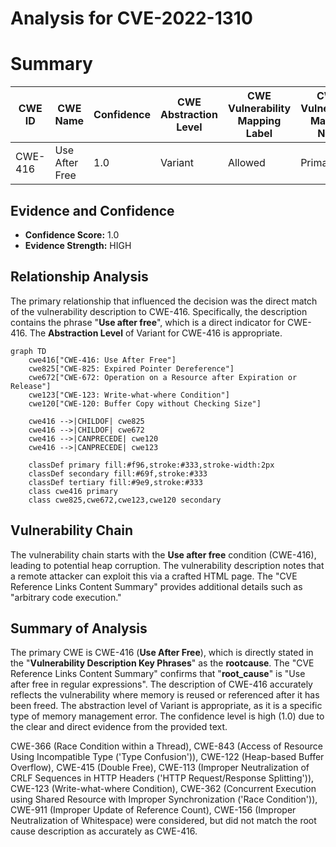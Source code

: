 # Analysis for CVE-2022-1310

# Summary
| CWE ID | CWE Name | Confidence | CWE Abstraction Level | CWE Vulnerability Mapping Label | CWE-Vulnerability Mapping Notes |
|---|---|---|---|---|---|
| CWE-416 | Use After Free | 1.0 | Variant | Allowed | Primary CWE |

## Evidence and Confidence

*   **Confidence Score:** 1.0
*   **Evidence Strength:** HIGH

## Relationship Analysis
The primary relationship that influenced the decision was the direct match of the vulnerability description to CWE-416. Specifically, the description contains the phrase "**Use after free**", which is a direct indicator for CWE-416. The **Abstraction Level** of Variant for CWE-416 is appropriate.

```mermaid
graph TD
    cwe416["CWE-416: Use After Free"]
    cwe825["CWE-825: Expired Pointer Dereference"]
    cwe672["CWE-672: Operation on a Resource after Expiration or Release"]
    cwe123["CWE-123: Write-what-where Condition"]
    cwe120["CWE-120: Buffer Copy without Checking Size"]

    cwe416 -->|CHILDOF| cwe825
    cwe416 -->|CHILDOF| cwe672
    cwe416 -->|CANPRECEDE| cwe120
    cwe416 -->|CANPRECEDE| cwe123

    classDef primary fill:#f96,stroke:#333,stroke-width:2px
    classDef secondary fill:#69f,stroke:#333
    classDef tertiary fill:#9e9,stroke:#333
    class cwe416 primary
    class cwe825,cwe672,cwe123,cwe120 secondary
```

## Vulnerability Chain
The vulnerability chain starts with the **Use after free** condition (CWE-416), leading to potential heap corruption. The vulnerability description notes that a remote attacker can exploit this via a crafted HTML page. The "CVE Reference Links Content Summary" provides additional details such as "arbitrary code execution."

## Summary of Analysis
The primary CWE is CWE-416 (**Use After Free**), which is directly stated in the "**Vulnerability Description Key Phrases**" as the **rootcause**. The "CVE Reference Links Content Summary" confirms that "**root_cause**" is "Use after free in regular expressions". The description of CWE-416 accurately reflects the vulnerability where memory is reused or referenced after it has been freed. The abstraction level of Variant is appropriate, as it is a specific type of memory management error. The confidence level is high (1.0) due to the clear and direct evidence from the provided text.

CWE-366 (Race Condition within a Thread), CWE-843 (Access of Resource Using Incompatible Type ('Type Confusion')), CWE-122 (Heap-based Buffer Overflow), CWE-415 (Double Free), CWE-113 (Improper Neutralization of CRLF Sequences in HTTP Headers ('HTTP Request/Response Splitting')), CWE-123 (Write-what-where Condition), CWE-362 (Concurrent Execution using Shared Resource with Improper Synchronization ('Race Condition')), CWE-911 (Improper Update of Reference Count), CWE-156 (Improper Neutralization of Whitespace) were considered, but did not match the root cause description as accurately as CWE-416.